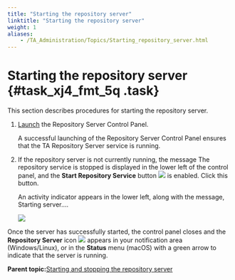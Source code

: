 ```yaml
--- 
title: "Starting the repository server"
linktitle: "Starting the repository server"
weight: 1
aliases: 
    - /TA_Administration/Topics/Starting_repository_server.html
---
```

# Starting the repository server {#task_xj4_fmt_5q .task}

This section describes procedures for starting the repository server.

1.  [Launch](Repo_server_management_launching.html) the Repository Server Control Panel.

    A successful launching of the Repository Server Control Panel ensures that the TA Repository Server service is running.

2.  If the repository server is not currently running, the message The repository service is stopped is displayed in the lower left of the control panel, and the **Start Repository Service** button ![](../Images/btn.RS_start_repo.png) is enabled. Click this button.

    An activity indicator appears in the lower left, along with the message, Starting server….

    ![](../Images/repo_stop.png)


Once the server has successfully started, the control panel closes and the **Repository Server** icon ![](../Images/admin_RS_icn_RSrunning.png) appears in your notification area \(Windows/Linux\), or in the **Status** menu \(macOS\) with a green arrow to indicate that the server is running.

**Parent topic:**[Starting and stopping the repository server](../../TA_Administration/Topics/Repo_server_management_starting_stopping.html)

